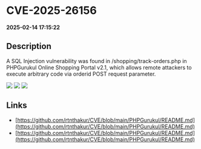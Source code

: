 # CVE-2025-26156

**2025-02-14 17:15:22**

## Description
A SQL Injection vulnerability was found in /shopping/track-orders.php in PHPGurukul Online Shopping Portal v2.1, which allows remote attackers to execute arbitrary code via orderid POST request parameter.

![](https://img.shields.io/static/v1?label=Score&message=8.8&color=red)
![](https://img.shields.io/static/v1?label=Severity&message=HIGH&color=red)
![](https://img.shields.io/static/v1?label=CWE&message=SQL&color=green)

## Links
- [https://github.com/rtnthakur/CVE/blob/main/PHPGurukul/README.md](https://github.com/rtnthakur/CVE/blob/main/PHPGurukul/README.md)
- [https://github.com/rtnthakur/CVE/blob/main/PHPGurukul/README.md](https://github.com/rtnthakur/CVE/blob/main/PHPGurukul/README.md)
